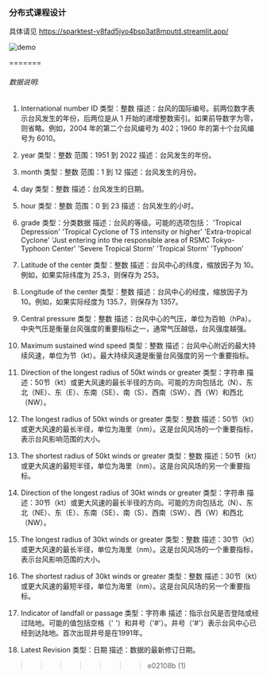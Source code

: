 
### 分布式课程设计
具体请见
https://sparktest-v8fad5jyo4bsp3at8mputd.streamlit.app/

![demo](design/assets/dataset_cover.png)

=======
###### 数据说明:
1. International number ID
类型：整数
描述：台风的国际编号。前两位数字表示台风发生的年份，后两位是从 1 开始的递增整数索引。如果前导数字为零，则省略。例如，2004 年的第二个台风编号为 402；1960 年的第十个台风编号为 6010。
2. year
类型：整数
范围：1951 到 2022
描述：台风发生的年份。
3. month
类型：整数
范围：1 到 12
描述：台风发生的月份。
4. day
类型：整数
描述：台风发生的日期。
5. hour
类型：整数
范围：0 到 23
描述：台风发生的小时。
6. grade
类型：分类数据
描述：台风的等级。可能的选项包括：
'Tropical Depression'
'Tropical Cyclone of TS intensity or higher'
'Extra-tropical Cyclone'
'Just entering into the responsible area of RSMC Tokyo-Typhoon Center'
'Severe Tropical Storm'
'Tropical Storm'
'Typhoon'
7. Latitude of the center
类型：整数
描述：台风中心的纬度，缩放因子为 10。例如，如果实际纬度为 25.3，则保存为 253。
8. Longitude of the center
类型：整数
描述：台风中心的经度，缩放因子为 10。例如，如果实际经度为 135.7，则保存为 1357。
9. Central pressure
类型：整数
描述：台风中心的气压，单位为百帕（hPa）。中央气压是衡量台风强度的重要指标之一，通常气压越低，台风强度越强。
10. Maximum sustained wind speed
类型：整数
描述：台风中心附近的最大持续风速，单位为节（kt）。最大持续风速是衡量台风强度的另一个重要指标。
11. Direction of the longest radius of 50kt winds or greater
类型：字符串
描述：50节（kt）或更大风速的最长半径的方向。可能的方向包括北（N）、东北（NE）、东（E）、东南（SE）、南（S）、西南（SW）、西（W）和西北（NW）。
12. The longest radius of 50kt winds or greater
类型：整数
描述：50节（kt）或更大风速的最长半径，单位为海里（nm）。这是台风风场的一个重要指标，表示台风影响范围的大小。
13. The shortest radius of 50kt winds or greater
类型：整数
描述：50节（kt）或更大风速的最短半径，单位为海里（nm）。这是台风风场的另一个重要指标。
14. Direction of the longest radius of 30kt winds or greater
类型：字符串
描述：30节（kt）或更大风速的最长半径的方向。可能的方向包括北（N）、东北（NE）、东（E）、东南（SE）、南（S）、西南（SW）、西（W）和西北（NW）。
15. The longest radius of 30kt winds or greater
类型：整数
描述：30节（kt）或更大风速的最长半径，单位为海里（nm）。这是台风风场的一个重要指标，表示台风影响范围的大小。
16. The shortest radius of 30kt winds or greater
类型：整数
描述：30节（kt）或更大风速的最短半径，单位为海里（nm）。这是台风风场的另一个重要指标。
17. Indicator of landfall or passage
类型：字符串
描述：指示台风是否登陆或经过陆地。可能的值包括空格（' '）和井号（'#'）。井号（'#'）表示台风中心已经到达陆地。首次出现井号是在1991年。

6. Latest Revision
类型：日期
描述：数据的最新修订日期。


>>>>>>> e02108b (1)
